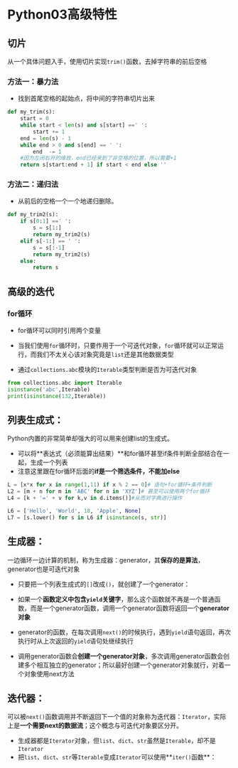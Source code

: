 # Python03高级特性

## 切片

从一个具体问题入手，使用切片实现`trim()`函数，去掉字符串的前后空格

### 方法一：暴力法

- 找到首尾空格的起始点，将中间的字符串切片出来

```python
def my_trim(s):
    start = 0
    while start < len(s) and s[start] ==' ':
        start += 1
    end = len(s) - 1
    while end > 0 and s[end] == ' ':
        end  -= 1
    #因为左闭右开的缘故，end已经来到了非空格的位置，所以需要+1
    return s[start:end + 1] if start < end else ''
```

### 方法二：递归法

- 从前后的空格一个一个地递归删除。

```python
def my_trim2(s):
    if s[0:1] ==' ':
        s = s[1:]
        return my_trim2(s)
    elif s[-1:] == ' ':
        s = s[:-1]
        return my_trim2(s)
    else:
        return s
```

## 高级的迭代

### for循环

- for循环可以同时引用两个变量

- 当我们使用`for`循环时，只要作用于一个可迭代对象，`for`循环就可以正常运行，而我们不太关心该对象究竟是`list`还是其他数据类型
- 通过`collections.abc`模块的`Iterable`类型判断是否为可迭代对象

```python
from collections.abc import Iterable
isinstance('abc',Iterable)
print(isinstance(132,Iterable))
```

## 列表生成式：

Python内置的非常简单却强大的可以用来创建list的生成式。

- 可以将**表达式（必须能算出结果）**和for循环甚至if条件判断全部结合在一起，生成一个列表
- 注意这里跟在for循环后面的**if是一个筛选条件，不能加else**

```python
L = [x*x for x in range(1,11) if x % 2 == 0]# 语句+for循环+条件判断
L2 = [m + n for m in 'ABC' for n in 'XYZ']# 甚至可以使用两个for循环
L4 = [k + '=' + v for k,v in d.items()]#从而对字典进行操作

L6 = ['Hello', 'World', 18, 'Apple', None]
L7 = [s.lower() for s in L6 if isinstance(s, str)]
```

## 生成器：

一边循环一边计算的机制，称为生成器：generator，其**保存的是算法**，generator也是可迭代对象

- 只要把一个列表生成式的`[]`改成`()`，就创建了一个generator：

- 如果一个**函数定义中包含`yield`关键字**，那么这个函数就不再是一个普通函数，而是一个generator函数，调用一个generator函数将返回一个**generator对象**
- generator的函数，在每次调用`next()`的时候执行，遇到`yield`语句返回，再次执行时从上次返回的`yield`语句处继续执行
- 调用generator函数会**创建一个generator对象**，多次调用generator函数会创建多个相互独立的generator；所以最好创建一个generator对象就行，对着一个对象使用next方法

## 迭代器：

可以被`next()`函数调用并不断返回下一个值的对象称为迭代器：`Iterator`，实际上是**一个需要next的数据流**；这个概念与可迭代对象要区分开。

- 生成器都是`Iterator`对象，但`list`、`dict`、`str`虽然是`Iterable`，却不是`Iterator`
- 把`list`、`dict`、`str`等`Iterable`变成`Iterator`可以使用**`iter()`函数**：